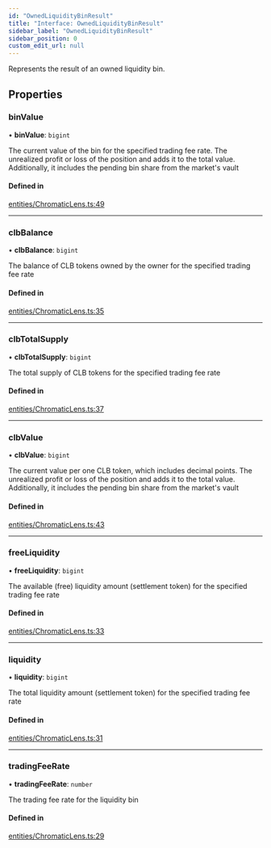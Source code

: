 ```yaml
---
id: "OwnedLiquidityBinResult"
title: "Interface: OwnedLiquidityBinResult"
sidebar_label: "OwnedLiquidityBinResult"
sidebar_position: 0
custom_edit_url: null
---
```


Represents the result of an owned liquidity bin.

## Properties

### binValue

• **binValue**: `bigint`

The current value of the bin for the specified trading fee rate.
The unrealized profit or loss of the position and adds it to the total value.
Additionally, it includes the pending bin share from the market's vault

#### Defined in

[entities/ChromaticLens.ts:49](https://github.com/chromatic-protocol/sdk/blob/6dccf06/packages/sdk-ethers-v6/src/entities/ChromaticLens.ts#L49)

___

### clbBalance

• **clbBalance**: `bigint`

The balance of CLB tokens owned by the owner for the specified trading fee rate

#### Defined in

[entities/ChromaticLens.ts:35](https://github.com/chromatic-protocol/sdk/blob/6dccf06/packages/sdk-ethers-v6/src/entities/ChromaticLens.ts#L35)

___

### clbTotalSupply

• **clbTotalSupply**: `bigint`

The total supply of CLB tokens for the specified trading fee rate

#### Defined in

[entities/ChromaticLens.ts:37](https://github.com/chromatic-protocol/sdk/blob/6dccf06/packages/sdk-ethers-v6/src/entities/ChromaticLens.ts#L37)

___

### clbValue

• **clbValue**: `bigint`

The current value per one CLB token, which includes decimal points.
The unrealized profit or loss of the position and adds it to the total value.
Additionally, it includes the pending bin share from the market's vault

#### Defined in

[entities/ChromaticLens.ts:43](https://github.com/chromatic-protocol/sdk/blob/6dccf06/packages/sdk-ethers-v6/src/entities/ChromaticLens.ts#L43)

___

### freeLiquidity

• **freeLiquidity**: `bigint`

The available (free) liquidity amount (settlement token) for the specified trading fee rate

#### Defined in

[entities/ChromaticLens.ts:33](https://github.com/chromatic-protocol/sdk/blob/6dccf06/packages/sdk-ethers-v6/src/entities/ChromaticLens.ts#L33)

___

### liquidity

• **liquidity**: `bigint`

The total liquidity amount (settlement token) for the specified trading fee rate

#### Defined in

[entities/ChromaticLens.ts:31](https://github.com/chromatic-protocol/sdk/blob/6dccf06/packages/sdk-ethers-v6/src/entities/ChromaticLens.ts#L31)

___

### tradingFeeRate

• **tradingFeeRate**: `number`

The trading fee rate for the liquidity bin

#### Defined in

[entities/ChromaticLens.ts:29](https://github.com/chromatic-protocol/sdk/blob/6dccf06/packages/sdk-ethers-v6/src/entities/ChromaticLens.ts#L29)
